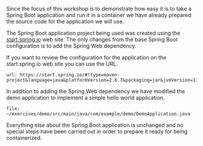 Since the focus of this workshop is to demonstrate how easy it is to take a
Spring Boot application and run it in a container we have already prepared
the source code for the application we will use.

The Spring Boot application project being used was created using the
[start.spring.io](https://start.spring.io/) web site. The only changes from
the base Spring Boot configuration is to add the Spring Web dependency.

If you want to review the configuration for the application on the
start.spring.io web site you can use the URL:

```dashboard:open-url
url: https://start.spring.io/#!type=maven-project&language=java&platformVersion=2.6.7&packaging=jar&jvmVersion=11&groupId=com.example&artifactId=demo&name=demo&description=Demo%20project%20for%20Spring%20Boot&packageName=com.example.demo&dependencies=web
```

In addition to adding the Spring Web dependency we have modified the demo
application to implement a simple hello world application.

```editor:open-file
file: ~/exercises/demo/src/main/java/com/example/demo/DemoApplication.java
```

Everything else about the Spring Boot application is unchanged and no special
steps have been carried out in order to prepare it ready for being
containerized.
